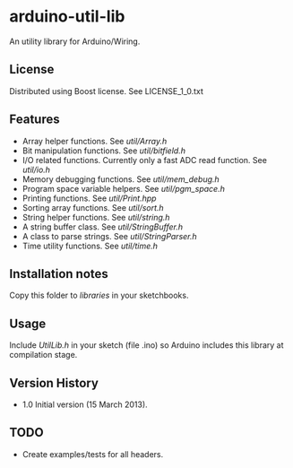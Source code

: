 # arduino-util-lib

An utility library for Arduino/Wiring.

## License
Distributed using Boost license. See LICENSE_1_0.txt

## Features
- Array helper functions. See *util/Array.h*
- Bit manipulation functions. See *util/bitfield.h*
- I/O related functions. Currently only a fast ADC read function. See *util/io.h*
- Memory debugging functions. See *util/mem_debug.h*
- Program space variable helpers. See *util/pgm_space.h*
- Printing functions. See *util/Print.hpp*
- Sorting array functions. See *util/sort.h*
- String helper functions. See *util/string.h*
- A string buffer class. See *util/StringBuffer.h*
- A class to parse strings. See *util/StringParser.h*
- Time utility functions. See *util/time.h*

## Installation notes
Copy this folder to *libraries* in your sketchbooks.

## Usage
Include *UtilLib.h* in your sketch (file .ino) so Arduino includes this library at compilation stage.

## Version History
- 1.0 Initial version (15 March 2013).

## TODO
- Create examples/tests for all headers.

